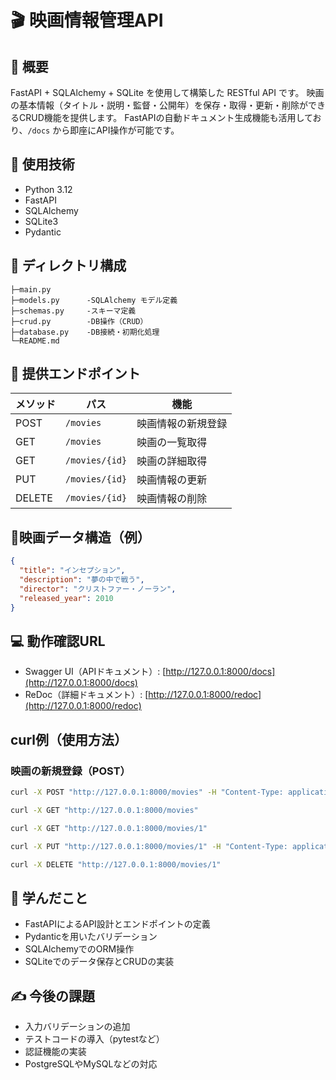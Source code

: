# 🎬 映画情報管理API

## 📌 概要
FastAPI + SQLAlchemy + SQLite を使用して構築した RESTful API です。
映画の基本情報（タイトル・説明・監督・公開年）を保存・取得・更新・削除ができるCRUD機能を提供します。
FastAPIの自動ドキュメント生成機能も活用しており、`/docs` から即座にAPI操作が可能です。

## 🚀 使用技術
- Python 3.12
- FastAPI
- SQLAlchemy
- SQLite3
- Pydantic

## 📂 ディレクトリ構成
```
├─main.py
├─models.py      -SQLAlchemy モデル定義
├─schemas.py     -スキーマ定義
├─crud.py        -DB操作（CRUD）
├─database.py    -DB接続・初期化処理
└─README.md
```

## 🍁 提供エンドポイント
| メソッド | パス             | 機能                  |
|----------|------------------|-----------------------|
| POST     | `/movies`        | 映画情報の新規登録   |
| GET      | `/movies`        | 映画の一覧取得       |
| GET      | `/movies/{id}`   | 映画の詳細取得       |
| PUT      | `/movies/{id}`   | 映画情報の更新       |
| DELETE   | `/movies/{id}`   | 映画情報の削除       |

## 🔧映画データ構造（例）
```json
{
  "title": "インセプション",
  "description": "夢の中で戦う",
  "director": "クリストファー・ノーラン",
  "released_year": 2010
}
```


## 💻 動作確認URL
- Swagger UI（APIドキュメント）: [http://127.0.0.1:8000/docs](http://127.0.0.1:8000/docs)
- ReDoc（詳細ドキュメント）: [http://127.0.0.1:8000/redoc](http://127.0.0.1:8000/redoc)

## curl例（使用方法）

### 映画の新規登録（POST）
```bash
curl -X POST "http://127.0.0.1:8000/movies" -H "Content-Type: application/json" -d '{"title":"インセプション", "description":"夢の中で戦う", "director":"クリストファー・ノーラン", "released_year":2010}'
```
```bash
curl -X GET "http://127.0.0.1:8000/movies"
```
```bash
curl -X GET "http://127.0.0.1:8000/movies/1"
```
```bash
curl -X PUT "http://127.0.0.1:8000/movies/1" -H "Content-Type: application/json" -d '{"description":"夢の中でミッションを遂行"}'
```
```bash
curl -X DELETE "http://127.0.0.1:8000/movies/1"
```


## 📝 学んだこと
- FastAPIによるAPI設計とエンドポイントの定義
- Pydanticを用いたバリデーション
- SQLAlchemyでのORM操作
- SQLiteでのデータ保存とCRUDの実装

## ✍️ 今後の課題
- 入力バリデーションの追加
- テストコードの導入（pytestなど）
- 認証機能の実装
- PostgreSQLやMySQLなどの対応
